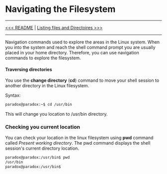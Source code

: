 
# Navigating the Filesystem

----------

[<<< README](README.md) | [Listing files and Directoires >>>](102-listing-files-and-directories.md)

----------


Navigation commands used to explore the areas in the Linux system. When you into the system and reach the shell command prompt you are usually placed in your home directory. Therefore, you can use navigation commands to explore the filesystem.


#### Traversing directories

You use the **change directory** (**cd**) command to move your shell session to another directory in the Linux filesystem.

Syntax:

```bash
paradox@paradox:~$ cd /usr/bin
```

This will change you location to /usr/bin directory.



### Checking you current location

You can check your location in the linux filesystem using **pwd** command called *Present working directory*. The pwd command displays the shell session's current directory location.


```bash
paradox@paradox:/usr/bin$ pwd
/usr/bin
paradox@paradox:/usr/bin$
```